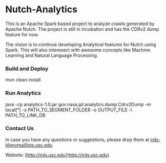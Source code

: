 # Nutch-Analytics

This is an Apache Spark based project to analyze crawls generated by Apache Nutch. The project is still in incubation and has the CDRv2 dump feature for now.

The vision is to continue developing Analytical features for Nutch using Spark. This will also interesect with awesome concepts like Machine Learning and Natural Language Processing.


### Build and Deploy

mvn clean install


### Run Analytics

java -cp analytics-1.0.jar gov.nasa.jpl.analytics.dump.Cdrv2Dump -m local[*] -s PATH_TO_SEGMENT_FOLDER -o OUTPUT_FILE -l PATH_TO_LINK_DB


### Contact Us

In case you have any questions or suggestions, please drop them at [irds-l@mymaillists.usc.edu](mailto:irds-l@mymaillists.usc.edu)

Website: [http://irds.usc.edu](http://irds.usc.edu)
